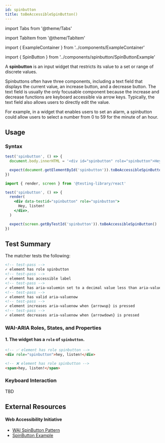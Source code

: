 ```yaml
---
id: spinbutton
title: toBeAccessibleSpinButton()
---
```


import Tabs from '@theme/Tabs'

import TabItem from '@theme/TabItem'

import { ExampleContainer } from '../components/ExampleContainer'

import { SpinButton } from '../components/spinbutton/SpinButtonExample'

<div className="intro-text">A <strong>spinbutton</strong> is an input widget that restricts its value to a set or range of discrete values.</div>

Spinbuttons often have three components, including a text field that displays the current value, an increase button, and a decrease button. The text field is usually the only focusable component because the increase and decrease functions are keyboard accessible via arrow keys. Typically, the text field also allows users to directly edit the value.

For example, in a widget that enables users to set an alarm, a spinbutton could allow users to select a number from 0 to 59 for the minute of an hour.

<ExampleContainer>
<SpinButton />
</ExampleContainer>

## Usage

### Syntax

<Tabs>
<TabItem label="Vanilla JS" value="js">

```js
test('spinbutton', () => {
  document.body.innerHTML = '<div id="spinbutton" role="spinbutton">Hey, listen!</div>'

  expect(document.getElementById('spinbutton')).toBeAccessibleSpinButton()
})
```

</TabItem>
<TabItem default label="React + Testing Library" value="rtl">

```jsx
import { render, screen } from '@testing-library/react'

test('spinbutton', () => {
  render(
    <div data-testid="spinbutton" role="spinbutton">
      Hey, listen!
    </div>,
  )

  expect(screen.getByTestId('spinbutton')).toBeAccessibleSpinButton()
})
```

</TabItem>
</Tabs>

## Test Summary

The matcher tests the following:

```html
<!-- test-pass -->
✓ element has role spinbutton
<!-- test-pass -->
✓ element has accessible label
<!-- test-pass -->
✓ element has aria-valuemin set to a decimal value less than aria-valuemax
<!-- test-pass -->
✓ element has valid aria-valuenow
<!-- test-pass -->
✓ element increases aria-valuenow when {arrowup} is pressed
<!-- test-pass -->
✓ element decreases aria-valuenow when {arrowdown} is pressed
```

### WAI-ARIA Roles, States, and Properties

#### 1. The widget has a `role` of `spinbutton`.

```html
<!-- ✅ element has role spinbutton -->
<div role="spinbutton">hey, listen!</div>

<!-- ❌ element has role spinbutton -->
<span>hey, listen!</span>
```

### Keyboard Interaction

TBD

## External Resources

#### Web Accessibility Initiative

- [WAI SpinButton Pattern](https://www.w3.org/WAI/ARIA/apg/patterns/spinbutton/)
- [SpinButton Example](https://www.w3.org/WAI/ARIA/apg/example-index/spinbutton/spinbutton.html)
